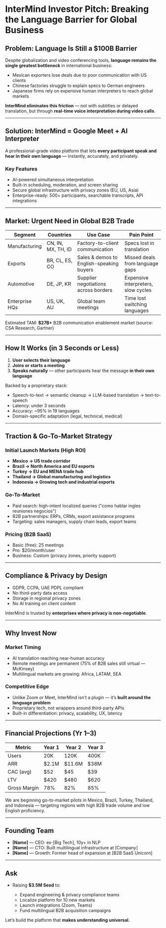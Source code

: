 # InterMind Investor Pitch: Breaking the Language Barrier for Global Business

## Problem: Language Is Still a \$100B Barrier

Despite globalization and video conferencing tools, **language remains the single greatest bottleneck** in international business:

- Mexican exporters lose deals due to poor communication with US clients
- Chinese factories struggle to explain specs to German engineers
- Japanese firms rely on expensive human interpreters to reach global markets

**InterMind eliminates this friction** — not with subtitles or delayed translation, but through **real-time voice interpretation during video calls**.

---

## Solution: InterMind = Google Meet + AI Interpreter

A professional-grade video platform that lets **every participant speak and hear in their own language** — instantly, accurately, and privately.

### Key Features

- AI-powered simultaneous interpretation
- Built-in scheduling, moderation, and screen sharing
- Secure global infrastructure with privacy zones (EU, US, Asia)
- Enterprise-ready: 500+ participants, searchable transcripts, API integrations

---

## Market: Urgent Need in Global B2B Trade

| Segment        | Countries          | Use Case                                 | Pain Point                          |
| -------------- | ------------------ | ---------------------------------------- | ----------------------------------- |
| Manufacturing  | CN, IN, MX, TH, ID | Factory-to-client communication          | Specs lost in translation           |
| Exports        | BR, CL, ES, CO     | Sales & demos to English-speaking buyers | Missed deals from language gaps     |
| Automotive     | DE, JP, KR         | Supplier negotiations across borders     | Expensive interpreters, slow cycles |
| Enterprise HQs | US, UK, AU         | Global team meetings                     | Time lost switching languages       |

Estimated TAM: **\$27B+** B2B communication enablement market (source: CSA Research, Gartner)

---

## How It Works (in 3 Seconds or Less)

1. **User selects their language**
2. **Joins or starts a meeting**
3. **Speaks naturally** — other participants hear the message **in their own language**

Backed by a proprietary stack:

- Speech-to-text → semantic cleanup → LLM-based translation → text-to-speech
- Latency: under 3 seconds
- Accuracy: \~95% in 19 languages
- Domain-specific adaptation (legal, technical, medical)

---

## Traction & Go-To-Market Strategy

### Initial Launch Markets (High ROI)

- **Mexico → US trade corridor**
- **Brazil → North America and EU exports**
- **Turkey → EU and MENA trade hub**
- **Thailand → Global manufacturing and logistics**
- **Indonesia → Growing tech and industrial exports**

### Go-To-Market

- Paid search: high-intent localized queries ("como hablar ingles reuniones negocios")
- B2B partnerships: ERPs, CRMs, export assistance programs
- Targeting: sales managers, supply chain leads, export teams

### Pricing (B2B SaaS)

- Basic (free): 25 meetings
- Pro: \$20/month/user
- Business: Custom (privacy zones, priority support)

---

## Compliance & Privacy by Design

- GDPR, CCPA, UAE PDPL compliant
- No third-party data access
- Storage in regional privacy zones
- No AI training on client content

InterMind is trusted by **enterprises where privacy is non-negotiable**.

---

## Why Invest Now

### Market Timing

- AI translation reaching near-human accuracy
- Remote meetings are permanent (75% of B2B sales still virtual — McKinsey)
- Multilingual markets are growing: Africa, LATAM, SEA

### Competitive Edge

- Unlike Zoom or Meet, InterMind isn’t a plugin — it’s **built around the language problem**
- Proprietary tech, not wrappers around third-party APIs
- Built-in differentiation: privacy, scalability, UX, latency

---

## Financial Projections (Yr 1–3)

| Metric       | Year 1 | Year 2  | Year 3 |
| ------------ | ------ | ------- | ------ |
| Users        | 20K    | 120K    | 400K   |
| ARR          | \$2.1M | \$11.6M | \$38M  |
| CAC (avg)    | \$52   | \$45    | \$39   |
| LTV          | \$420  | \$480   | \$620  |
| Gross Margin | 78%    | 82%     | 85%    |

We are beginning go-to-market pilots in Mexico, Brazil, Turkey, Thailand, and Indonesia — targeting regions with high B2B trade volume and low English proficiency.

---

## Founding Team

- **\[Name]** — CEO: ex-\[Big Tech], 10y+ in NLP
- **\[Name]** — CTO: Built multilingual infrastructure at \[Company]
- **\[Name]** — Growth: Former head of expansion at \[B2B SaaS Unicorn]

---

## Ask

- Raising **\$3.5M Seed** to:

  - Expand engineering & privacy compliance teams
  - Localize platform for 10 new markets
  - Launch integrations (Zoom, Teams)
  - Fund multilingual B2B acquisition campaigns

Let’s build the platform that **makes understanding universal.**

